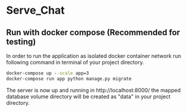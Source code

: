 # Serve_Chat
## Run with docker compose (Recommended for testing)
In order to run the application as isolated docker container network run following command in terminal of your project directory.
```cmd
docker-compose up --scale app=3 
docker-compose run app python manage.py migrate
```
The server is now up and running in http://localhost:8000/
the mapped database volume directory will be created as "data" in your project directory.
